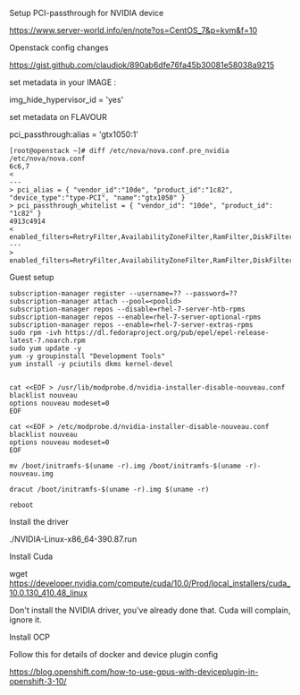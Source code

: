 Setup PCI-passthrough for NVIDIA device

https://www.server-world.info/en/note?os=CentOS_7&p=kvm&f=10

Openstack config changes

https://gist.github.com/claudiok/890ab6dfe76fa45b30081e58038a9215

set metadata in your IMAGE :

img_hide_hypervisor_id = 'yes'

set metadata on FLAVOUR

pci_passthrough:alias = 'gtx1050:1'

```
[root@openstack ~]# diff /etc/nova/nova.conf.pre_nvidia /etc/nova/nova.conf
6c6,7
< 
---
> pci_alias = { "vendor_id":"10de", "product_id":"1c82", "device_type":"type-PCI", "name":"gtx1050" }
> pci_passthrough_whitelist = { "vendor_id": "10de", "product_id": "1c82" }
4913c4914
< enabled_filters=RetryFilter,AvailabilityZoneFilter,RamFilter,DiskFilter,ComputeFilter,ComputeCapabilitiesFilter,ImagePropertiesFilter,ServerGroupAntiAffinityFilter,ServerGroupAffinityFilter,CoreFilter
---
> enabled_filters=RetryFilter,AvailabilityZoneFilter,RamFilter,DiskFilter,ComputeFilter,ComputeCapabilitiesFilter,ImagePropertiesFilter,ServerGroupAntiAffinityFilter,ServerGroupAffinityFilter,CoreFilter,PciPassthroughFilter
```

Guest setup
```
subscription-manager register --username=?? --password=??
subscription-manager attach --pool=<poolid>
subscription-manager repos --disable=rhel-7-server-htb-rpms
subscription-manager repos --enable=rhel-7-server-optional-rpms
subscription-manager repos --enable=rhel-7-server-extras-rpms
sudo rpm -ivh https://dl.fedoraproject.org/pub/epel/epel-release-latest-7.noarch.rpm
sudo yum update -y
yum -y groupinstall "Development Tools"
yum install -y pciutils dkms kernel-devel


cat <<EOF > /usr/lib/modprobe.d/nvidia-installer-disable-nouveau.conf
blacklist nouveau
options nouveau modeset=0
EOF

cat <<EOF > /etc/modprobe.d/nvidia-installer-disable-nouveau.conf
blacklist nouveau
options nouveau modeset=0
EOF

mv /boot/initramfs-$(uname -r).img /boot/initramfs-$(uname -r)-nouveau.img

dracut /boot/initramfs-$(uname -r).img $(uname -r)

reboot
```

Install the driver

./NVIDIA-Linux-x86_64-390.87.run 

Install Cuda

wget https://developer.nvidia.com/compute/cuda/10.0/Prod/local_installers/cuda_10.0.130_410.48_linux

Don't install the NVIDIA driver, you've already done that. Cuda will complain, ignore it.

Install OCP

Follow this for details of docker and device plugin config

https://blog.openshift.com/how-to-use-gpus-with-deviceplugin-in-openshift-3-10/
 
